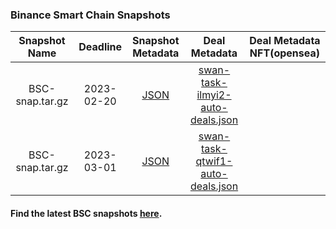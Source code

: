 ### Binance Smart Chain Snapshots

| Snapshot Name | Deadline | Snapshot Metadata | Deal Metadata | Deal Metadata NFT(opensea) |
| :-: | :-: | :-: | :-: | :-: |
| BSC-snap.tar.gz | 2023-02-20 | [JSON](2023-02-20_bsc/bsc-2023-02-20.json ':include') | [swan-task-ilmyi2-auto-deals.json](2023-02-20_bsc/swan-task-ilmyi2-auto-deals.json ':include') | |
| BSC-snap.tar.gz | 2023-03-01 | [JSON](2023-03-01_bsc/bsc-2023-03-01.json ':include') | [swan-task-qtwif1-auto-deals.json](2023-03-01_bsc/swan-task-qtwif1-auto-deals.json ':include') | |

#### Find the latest BSC snapshots [here](https://github.com/bnb-chain/bsc-snapshots).
